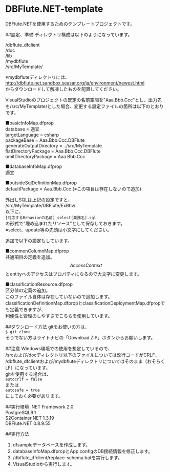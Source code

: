 DBFlute.NET-template
=============

DBFlute.NETを使用するためのテンプレートプロジェクトです。


##設定、準備
ディレクトリ構成は以下のようになっています。  

/dbflute\_dfclient  
/doc  
/lib  
/mydbflute  
/src/MyTemplate/  

※mydbfluteディレクトリには、  
http://dbflute.net.sandbox.seasar.org/ja/environment/newest.html  
からダウンロードして解凍したものを配置してください。


VisualStudioのプロジェクトの既定の名前空間を"Aaa.Bbb.Ccc"とし、出力先を/src/MyTemplate/とした場合、変更する設定ファイルの箇所は以下のとおりです。

■basicInfoMap.dfprop  
database = 適宜  
targetLanguage = csharp  
packageBase = Aaa.Bbb.Ccc.DBFlute  
generateOutputDirectory = ../src/MyTemplate  
flatDirectoryPackage = Aaa.Bbb.Ccc.DBFlute  
omitDirectoryPackage = Aaa.Bbb.Ccc  

■databaseInfoMap.dfprop  
適宜  

■outsideSqlDefinitionMap.dfprop  
defaultPackage = Aaa.Bbb.Ccc (※この項目は存在しないので追加)


外出しSQLは上記の設定ですと、  
/src/MyTemplate/DBFlute/ExBhv/  
以下に、  
`[対応するBehaviorの名前]_select[業務名].sql`  
の形式で"埋め込まれたリソース"として保存しておきます。  
※select、update等の先頭は小文字にしてください。  

追加で以下の設定もしています。  

■commonColumnMap.dfprop  
共通項目の定義を追加。  
$$AccessContext$$とentityへのアクセスはプロパティになるので大文字に変更します。  

■classificationResource.dfprop  
区分値の定義の追加。  
このファイル自体は存在していないので追加します。  
classificationDefinitionMap.dfpropとclassificationDeploymentMap.dfpropでも定義できますが、  
利便性と管理のしやすさでこちらを使用しています。  

##ダウンロード方法
gitをお使いの方は、  
`$ git clone`  
そうでない方はライトナビの「Download ZIP」ボタンからお願いします。

##注意
Windows環境での使用を想定しているので、  
/srcおよび/docディレクトリ以下のファイルについては改行コードがCRLF、  
/dbflute\_dfclientおよび/mydbfluteディレクトリについてはそのまま（おそらくLF）になっています。  
gitを使用する場合は、  
`autocrlf = false`  
または  
`autosafe = true`  
にしておく必要があります。


##実行環境
.NET Framework 2.0  
PostgreSQL9.1  
S2Container.NET 1.3.19  
DBFlute.NET 0.8.9.55  


##実行方法  
1. dfsampleデータベースを作成します。  
2. databaseInfoMap.dfpropとApp.configのDB接続情報を修正します。  
3. /dbflute\_dfclient/replace-schema.batを実行します。  
4. VisualStudioから実行します。  
